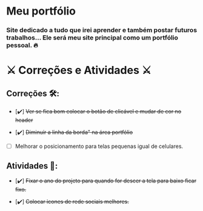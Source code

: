 # Meu portfólio

 ### Site dedicado a tudo que irei aprender e também postar futuros trabalhos... Ele será meu site principal como um portfólio pessoal. :fire:
   
# :crossed_swords:	Correções e Atividades :crossed_swords:	

## Correções :hammer_and_wrench::

- [:heavy_check_mark:] ~~Ver se fica bom colocar o botão de clicável e mudar de cor no header~~ 

- [:heavy_check_mark:] ~~Diminuir a linha da borda" na área portfólio~~

- [   ] Melhorar o posicionamento para telas pequenas igual de celulares.

## Atividades :pencil::

- [:heavy_check_mark:] ~~Fixar o ano do projeto para quando for descer a tela para baixo ficar fixo.~~

- [:heavy_check_mark:] ~~Colocar icones de rede sociais melhores.~~

